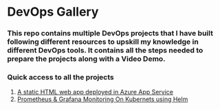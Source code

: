 # DevOps Gallery

### This repo contains multiple DevOps projects that I have built following different resources to upskill my knowledge in different DevOps tools. It contains all the steps needed to prepare the projects along with a Video Demo.


### Quick access to all the projects


1. [ A static HTML web app deployed in Azure App Service](./01-devops-project/01-devops-project.md)
1. [ Prometheus & Grafana Monitoring On Kubernets using Helm](./02-devops-project/02-devops-project.md)

